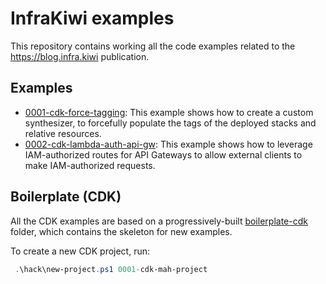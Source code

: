 # InfraKiwi examples

This repository contains working all the code examples related to the https://blog.infra.kiwi publication.

## Examples

* [0001-cdk-force-tagging](./0001-cdk-force-tagging): This example shows how to create a custom synthesizer, to forcefully populate the tags of the deployed stacks and relative resources.
* [0002-cdk-lambda-auth-api-gw](./0002-cdk-lambda-auth-api-gw): This example shows how to leverage IAM-authorized routes for API Gateways to allow external clients to make IAM-authorized requests.

## Boilerplate (CDK)

All the CDK examples are based on a progressively-built [boilerplate-cdk](./boilerplate-cdk) folder, which contains the skeleton for new examples.

To create a new CDK project, run:

```powershell
 .\hack\new-project.ps1 0001-cdk-mah-project
```